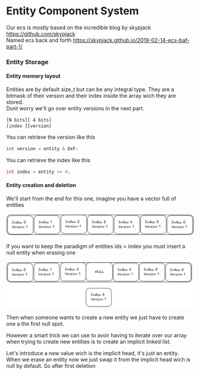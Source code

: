 # Entity Component System

Our ecs is mostly based on the incredible blog by skypjack https://github.com/skypjack  
Named ecs back and forth https://skypjack.github.io/2019-02-14-ecs-baf-part-1/

### Entity Storage

#### Entity memory layout

Entities are by default size_t but can be any integral type.
They are a bitmask of their version and their index inside the array wich they are stored.  
Dont worry we'll go over entity versions in the next part.

```
[N bits][ 4 bits]
[index ][version]
```

You can retrieve the version like this

```C++
int version = entity & OxF;
```

You can retrieve the index like this

```C++
int index = entity >> 4;
```

#### Entity creation and deletion

We'll start from the end for this one, imagine you have a vector full of entities

![alt text](entity_vector.png)

If you want to keep the paradigm of entities ids = index you must
insert a null entity when erasing one

![alt text](entity_erase_vector.png)

Then when someone wants to create a new entity we just have to create one a the first null spot.

However a smart trick we can use to avoir having to iterate over our array when trying to create new entities is to create an implicit linked list.  

Let's introduce a new value wich is the implicit head, it's just an entity.
When we erase an entity now we just swap it from the implicit head wich is null by default.
So after first deletion
